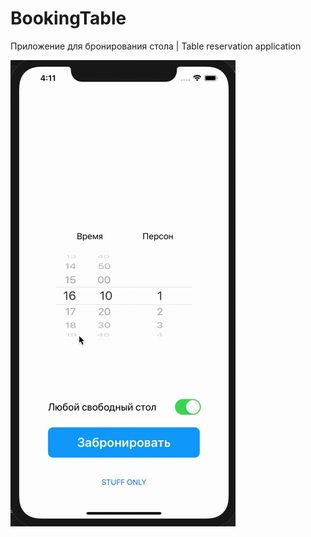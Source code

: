 # BookingTable
Приложение для бронирования стола | Table reservation application

![alt](https://github.com/AsahiOcean/BookingTable/blob/master/example.gif)
